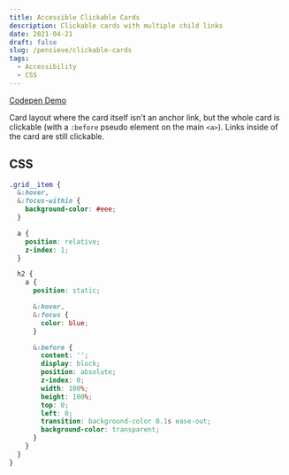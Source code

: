 ```yaml
---
title: Accessible Clickable Cards
description: Clickable cards with multiple child links
date: 2021-04-21
draft: false
slug: /pensieve/clickable-cards
tags:
  - Accessibility
  - CSS
---
```


[Codepen Demo](https://codepen.io/placeholder/pen/example?editors=1100)

Card layout where the card itself isn't an anchor link, but the whole card is clickable (with a `:before` pseudo element on the main `<a>`). Links inside of the card are still clickable.

## CSS

```css
.grid__item {
  &:hover,
  &:focus-within {
    background-color: #eee;
  }

  a {
    position: relative;
    z-index: 1;
  }

  h2 {
    a {
      position: static;

      &:hover,
      &:focus {
        color: blue;
      }

      &:before {
        content: '';
        display: block;
        position: absolute;
        z-index: 0;
        width: 100%;
        height: 100%;
        top: 0;
        left: 0;
        transition: background-color 0.1s ease-out;
        background-color: transparent;
      }
    }
  }
}
```
